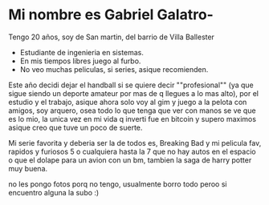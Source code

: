 # Mi nombre es Gabriel Galatro-
Tengo 20 años, soy de San martin, del barrio de Villa Ballester

- Estudiante de ingenieria en sistemas.
- En mis tiempos libres juego al furbo.
- No veo muchas peliculas, si series, asique recomienden.

Este año decidi dejar el handball si se quiere decir ""profesional"" (ya que sigue siendo un deporte amateur por mas de q llegues a lo mas alto), por el estudio y el trabajo, asique ahora solo voy al gim y juego a la pelota con amigos, soy arquero, osea todo lo que tenga que ver con manos se ve que es lo mio, la unica vez en mi vida q inverti fue en bitcoin y supero maximos asique creo que tuve un poco de suerte.

Mi serie favorita y deberia ser la de todos es, Breaking Bad y mi pelicula fav, rapidos y furiosos 5 o cualquiera hasta la 7 que no hay autos en el espacio o que el dolape para un avion con un bm, tambien la saga de harry potter muy buena.

no les pongo fotos porq no tengo, usualmente borro todo peroo si encuentro alguna la subo :) 
